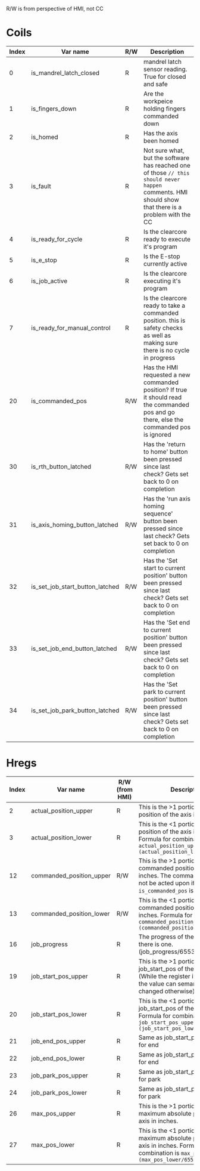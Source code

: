 R/W is from perspective of HMI, not CC

# Coils

| Index | Var name                        | R/W | Description                                                                                                                                          |
|-------|---------------------------------|-----|------------------------------------------------------------------------------------------------------------------------------------------------------|
| 0     | is_mandrel_latch_closed         | R   | mandrel latch sensor reading. True for closed and safe                                                                                               |
| 1     | is_fingers_down                 | R   | Are the workpeice holding fingers commanded down                                                                                                     |
| 2     | is_homed                        | R   | Has the axis been homed                                                                                                                              |
| 3     | is_fault                        | R   | Not sure what, but the software has reached one of those `// this should never happen` comments. HMI should show that there is a problem with the CC |
| 4     | is_ready_for_cycle              | R   | Is the clearcore ready to execute it's program                                                                                                       |
| 5     | is_e_stop                       | R   | Is the E-stop currently active                                                                                                                       |
| 6     | is_job_active                   | R   | Is the clearcore executing it's program                                                                                                              |
| 7     | is_ready_for_manual_control     | R   | Is the clearcore ready to take a commanded position. this is safety checks as well as making sure there is no cycle in progress                      |
| 20    | is_commanded_pos                | R/W | Has the HMI requested a new commanded position? If true it should read the commanded pos and go there, else the commanded pos is ignored             |
| 30    | is_rth_button_latched           | R/W | Has the 'return to home' button been pressed since last check? Gets set back to 0 on completion                                                      |
| 31    | is_axis_homing_button_latched   | R/W | Has the 'run axis homing sequence' button been pressed since last check? Gets set back to 0 on completion                                            |
| 32    | is_set_job_start_button_latched | R/W | Has the 'Set start to current position' button been pressed since last check? Gets set back to 0 on completion                                       |
| 33    | is_set_job_end_button_latched   | R/W | Has the 'Set end to current position' button been pressed since last check? Gets set back to 0 on completion                                         |
| 34    | is_set_job_park_button_latched  | R/W | Has the 'Set park to current position' button been pressed since last check? Gets set back to 0 on completion                                        |


# Hregs

| Index | Var name                 | R/W (from HMI) | Description                                                                                                                                                    |
|-------|--------------------------|----------------|----------------------------------------------------------------------------------------------------------------------------------------------------------------|
| 2     | actual_position_upper    | R              | This is the >1 portion of the actual position of the axis in inches.                                                                                           |
| 3     | actual_position_lower    | R              | This is the <1 portion of the actual position of the axis in inches. Formula for combination is `actual_position_upper+(actual_position_lower/65536)`          |
| 12    | commanded_position_upper | R/W            | This is the >1 portion of the commanded position of the axis in inches. The commanded pos will not be acted upon if `is_commanded_pos` is not set              |
| 13    | commanded_position_lower | R/W            | This is the <1 portion of the commanded position of the axis in inches. Formula for combination is `commanded_position_upper+(commanded_position_lower/65536)` |
| 16    | job_progress             | R              | The progress of the current job if there is one. (job_progress/65536)*100%                                                                                     |
| 19    | job_start_pos_upper      | R              | This is the >1 portion of the job_start_pos of the axis in inches. (While the register is read only, the value can semantically changed otherwise)             |
| 20    | job_start_pos_lower      | R              | This is the <1 portion of the job_start_pos of the axis in inches. Formula for combination is `job_start_pos_upper+(job_start_pos_lower/65536)`                |
| 21    | job_end_pos_upper        | R              | Same as job_start_pos_upper but for end                                                                                                                        |
| 22    | job_end_pos_lower        | R              | Same as job_start_pos_lower but for end                                                                                                                        |
| 23    | job_park_pos_upper       | R              | Same as job_start_pos_upper but for park                                                                                                                       |
| 24    | job_park_pos_lower       | R              | Same as job_start_pos_lower but for park                                                                                                                       |
| 26    | max_pos_upper            | R              | This is the >1 portion of the maximum absolute position of the axis in inches.                                                                                 |
| 27    | max_pos_lower            | R              | This is the <1 portion of the maximum absolute position of the axis in inches. Formula for combination is `max_pos_upper+(max_pos_lower/65536)`                |
